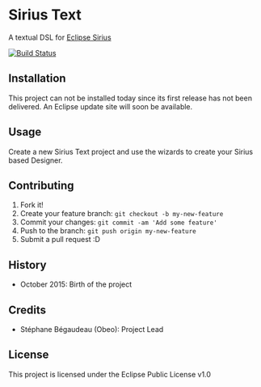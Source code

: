 # Sirius Text

A textual DSL for [Eclipse Sirius](https://www.eclipse.org/sirius/)

[![Build Status](https://travis-ci.org/SiriusText/SiriusText.svg?branch=master)](https://travis-ci.org/SiriusText/SiriusText)

## Installation

This project can not be installed today since its first release has not been delivered. An Eclipse update site will soon be available.

## Usage

Create a new Sirius Text project and use the wizards to create your Sirius based Designer.

## Contributing

1. Fork it!
2. Create your feature branch: `git checkout -b my-new-feature`
3. Commit your changes: `git commit -am 'Add some feature'`
4. Push to the branch: `git push origin my-new-feature`
5. Submit a pull request :D

## History

- October 2015: Birth of the project

## Credits

- Stéphane Bégaudeau (Obeo): Project Lead

## License

This project is licensed under the Eclipse Public License v1.0
